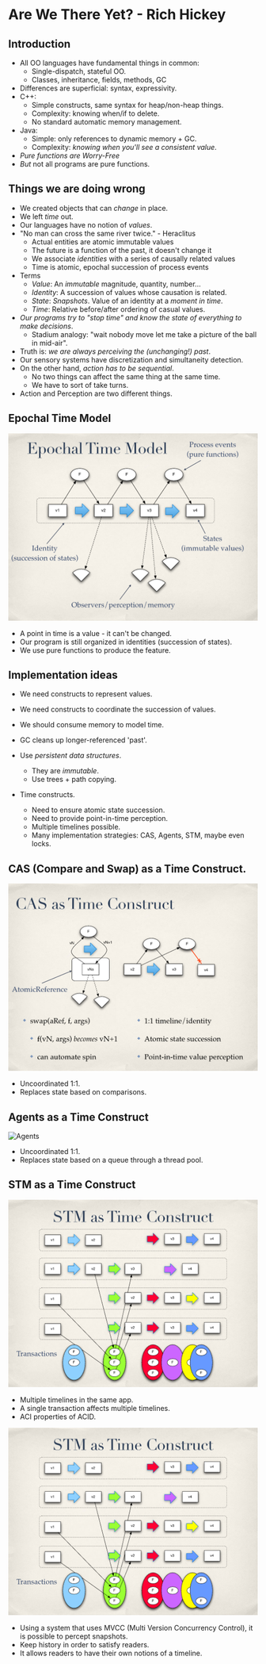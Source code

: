 # Are We There Yet? - Rich Hickey

## Introduction

- All OO languages have fundamental things in common:
  - Single-dispatch, stateful OO.
  - Classes, inheritance, fields, methods, GC
- Differences are superficial: syntax, expressivity.
- C++:
  - Simple constructs, same syntax for heap/non-heap things.
  - Complexity: knowing when/if to delete.
  - No standard automatic memory management.
- Java:
  - Simple: only references to dynamic memory + GC.
  - Complexity: *knowing when you'll see a consistent value*.
- *Pure functions are Worry-Free*
- *But* not all programs are pure functions.

## Things we are doing wrong

- We created objects that can *change* in place.
- We left *time* out.
- Our languages have no notion of *values*.
- "No man can cross the same river twice." - Heraclitus
  - Actual entities are atomic immutable values
  - The future is a function of the past, it doesn't change it
  - We associate *identities* with a series of causally related values
  - Time is atomic, epochal succession of process events
- Terms
  - *Value*:  An *immutable* magnitude, quantity, number...
  - *Identity*: A succession of values whose causation is related.
  - *State*: *Snapshots*. Value of an identity at a *moment in time*.
  - *Time*: Relative before/after ordering of casual values.
- *Our programs try to "stop time" and know the state of everything to make decisions*.
  - Stadium analogy: "wait nobody move let me take a picture of the ball in mid-air".
- Truth is: *we are always perceiving the (unchanging!) past*.
- Our sensory systems have discretization and simultaneity detection.
- On the other hand, *action has to be sequential*.
  - No two things can affect the same thing at the same time.
  - We have to sort of take turns.
- Action and Perception are two different things.

## Epochal Time Model

![Epochal Time Model](are-we-there-yet-epochal-time-model.png)

- A point in time is a value - it can't be changed.
- Our program is still organized in identities (succession of states).
- We use pure functions to produce the feature.

## Implementation ideas

- We need constructs to represent values.
- We need constructs to coordinate the succession of values.
- We should consume memory to model time.
- GC cleans up longer-referenced 'past'.

- Use *persistent data structures*.
  - They are *immutable*.
  - Use trees + path copying.
- Time constructs.
  - Need to ensure atomic state succession.
  - Need to provide point-in-time perception.
  - Multiple timelines possible.
  - Many implementation strategies: CAS, Agents, STM, maybe even locks.

## CAS (Compare and Swap) as a Time Construct.

![CAS](are-we-there-yet-cas.png)

- Uncoordinated 1:1.
- Replaces state based on comparisons.

## Agents as a Time Construct

![Agents](are-we-ther-yet-agents.png)

- Uncoordinated 1:1.
- Replaces state based on a queue through a thread pool.

## STM as a Time Construct

![STM](are-we-there-yet-stm-1.png)

- Multiple timelines in the same app.
- A single transaction affects multiple timelines.
- ACI properties of ACID.

![STM Perception](are-we-there-yet-stm-1.png)

- Using a system that uses MVCC (Multi Version Concurrency Control), it is
  possible to percept snapshots.
- Keep history in order to satisfy readers.
- It allows readers to have their own notions of a timeline.
